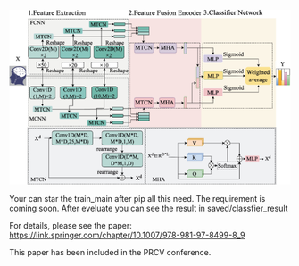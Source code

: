 ![image](struct.png)

Your can star the train_main after pip all this need. The requirement is coming soon.
After eveluate you can see the result in saved/classfier_result

For details, please see the paper: https://link.springer.com/chapter/10.1007/978-981-97-8499-8_9

This paper has been included in the PRCV conference.
